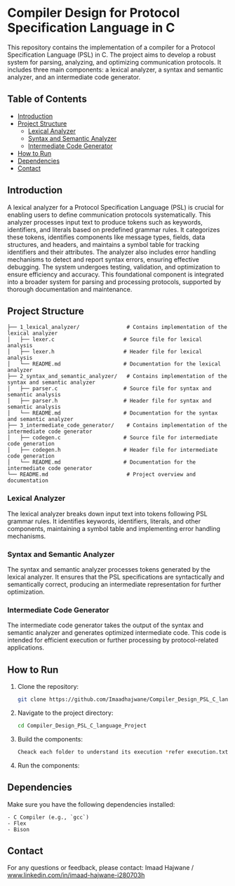 # Compiler Design for Protocol Specification Language in C

This repository contains the implementation of a compiler for a Protocol Specification Language (PSL) in C. The project aims to develop a robust system for parsing, analyzing, and optimizing communication protocols. It includes three main components: a lexical analyzer, a syntax and semantic analyzer, and an intermediate code generator.

## Table of Contents
- [Introduction](#introduction)
- [Project Structure](#project-structure)
    - [Lexical Analyzer](#lexical-analyzer)
    - [Syntax and Semantic Analyzer](#syntax-and-semantic-analyzer)
    - [Intermediate Code Generator](#intermediate-code-generator)
- [How to Run](#how-to-run)
- [Dependencies](#dependencies)
- [Contact](#contact)

## Introduction
A lexical analyzer for a Protocol Specification Language (PSL) is crucial for enabling users to define communication protocols systematically. This analyzer processes input text to produce tokens such as keywords, identifiers, and literals based on predefined grammar rules. It categorizes these tokens, identifies components like message types, fields, data structures, and headers, and maintains a symbol table for tracking identifiers and their attributes. The analyzer also includes error handling mechanisms to detect and report syntax errors, ensuring effective debugging. The system undergoes testing, validation, and optimization to ensure efficiency and accuracy. This foundational component is integrated into a broader system for parsing and processing protocols, supported by thorough documentation and maintenance.

## Project Structure
```
├── 1_lexical_analyzer/               # Contains implementation of the lexical analyzer
│   ├── lexer.c                      # Source file for lexical analysis
│   ├── lexer.h                      # Header file for lexical analysis
│   └── README.md                    # Documentation for the lexical analyzer
├── 2_syntax_and_semantic_analyzer/   # Contains implementation of the syntax and semantic analyzer
│   ├── parser.c                     # Source file for syntax and semantic analysis
│   ├── parser.h                     # Header file for syntax and semantic analysis
│   └── README.md                    # Documentation for the syntax and semantic analyzer
├── 3_intermediate_code_generator/    # Contains implementation of the intermediate code generator
│   ├── codegen.c                    # Source file for intermediate code generation
│   ├── codegen.h                    # Header file for intermediate code generation
│   └── README.md                    # Documentation for the intermediate code generator
└── README.md                         # Project overview and documentation
```


### Lexical Analyzer
The lexical analyzer breaks down input text into tokens following PSL grammar rules. It identifies keywords, identifiers, literals, and other components, maintaining a symbol table and implementing error handling mechanisms.

### Syntax and Semantic Analyzer
The syntax and semantic analyzer processes tokens generated by the lexical analyzer. It ensures that the PSL specifications are syntactically and semantically correct, producing an intermediate representation for further optimization.

### Intermediate Code Generator
The intermediate code generator takes the output of the syntax and semantic analyzer and generates optimized intermediate code. This code is intended for efficient execution or further processing by protocol-related applications.

## How to Run
1. Clone the repository:
    ```bash
    git clone https://github.com/Imaadhajwane/Compiler_Design_PSL_C_language_Project.git
    ```

2. Navigate to the project directory:
    ```bash
    cd Compiler_Design_PSL_C_language_Project
    ```

3. Build the components:
    ```bash
    Cheack each folder to understand its execution *refer execution.txt* 
    ```

4. Run the components:


## Dependencies
Make sure you have the following dependencies installed:
```
- C Compiler (e.g., `gcc`)
- Flex
- Bison
```

## Contact
For any questions or feedback, please contact: Imaad Hajwane / www.linkedin.com/in/imaad-hajwane-i280703h
